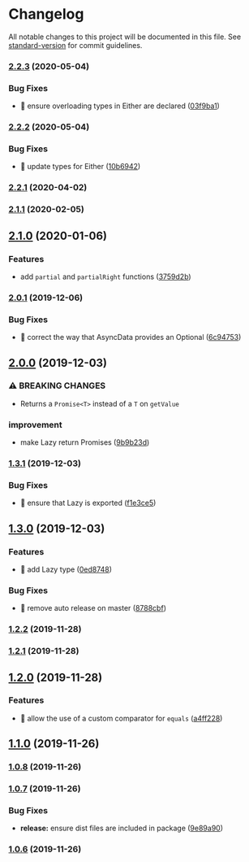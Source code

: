 # Changelog

All notable changes to this project will be documented in this file. See [standard-version](https://github.com/conventional-changelog/standard-version) for commit guidelines.

### [2.2.3](https://github.com/ohana-pediatrics/ahana-fp/compare/v2.2.2...v2.2.3) (2020-05-04)


### Bug Fixes

* 🐛 ensure overloading types in Either are declared ([03f9ba1](https://github.com/ohana-pediatrics/ahana-fp/commit/03f9ba1fa7951d0610985aac1ad4e23298372400))

### [2.2.2](https://github.com/ohana-pediatrics/ahana-fp/compare/v2.2.1...v2.2.2) (2020-05-04)


### Bug Fixes

* 🐛 update types for Either ([10b6942](https://github.com/ohana-pediatrics/ahana-fp/commit/10b6942161a5866682b3c1084f9a850d7dc84bdb))

### [2.2.1](https://github.com/ohana-pediatrics/ahana-fp/compare/v2.2.0...v2.2.1) (2020-04-02)

### [2.1.1](https://github.com/ohana-pediatrics/ahana-fp/compare/v2.1.0...v2.1.1) (2020-02-05)

## [2.1.0](https://github.com/ohana-pediatrics/ahana-fp/compare/v2.0.1...v2.1.0) (2020-01-06)


### Features

* add `partial` and `partialRight` functions ([3759d2b](https://github.com/ohana-pediatrics/ahana-fp/commit/3759d2b0f7a624fd08abae7da3dcd3adbb70813d))

### [2.0.1](https://github.com/ohana-pediatrics/ahana-fp/compare/v2.0.0...v2.0.1) (2019-12-06)


### Bug Fixes

* 🐛 correct the way that AsyncData provides an Optional ([6c94753](https://github.com/ohana-pediatrics/ahana-fp/commit/6c947531730298e8aa6a92e130d93133157f473d))

## [2.0.0](https://github.com/ohana-pediatrics/ahana-fp/compare/v1.3.1...v2.0.0) (2019-12-03)


### ⚠ BREAKING CHANGES

* Returns a `Promise<T>` instead of a `T` on `getValue`

### improvement

* make Lazy return Promises ([9b9b23d](https://github.com/ohana-pediatrics/ahana-fp/commit/9b9b23d8323b8115cf3ee93c68039744532c4616))

### [1.3.1](https://github.com/ohana-pediatrics/ahana-fp/compare/v1.3.0...v1.3.1) (2019-12-03)


### Bug Fixes

* 🐛 ensure that Lazy is exported ([f1e3ce5](https://github.com/ohana-pediatrics/ahana-fp/commit/f1e3ce57b5a944d84c8355ca7a2c70f751f967e8))

## [1.3.0](https://github.com/ohana-pediatrics/ahana-fp/compare/v1.2.2...v1.3.0) (2019-12-03)


### Features

* 🎸 add Lazy<T> type ([0ed8748](https://github.com/ohana-pediatrics/ahana-fp/commit/0ed8748e49d1a999a26fcc827ce23f5e458a20a4))


### Bug Fixes

* 🐛 remove auto release on master ([8788cbf](https://github.com/ohana-pediatrics/ahana-fp/commit/8788cbfebdb2834cde5c84a8a4b3b59fb745d27c))

### [1.2.2](https://github.com/ohana-pediatrics/ahana-fp/compare/v1.2.1...v1.2.2) (2019-11-28)

### [1.2.1](https://github.com/ohana-pediatrics/ahana-fp/compare/v1.2.0...v1.2.1) (2019-11-28)

## [1.2.0](https://github.com/ohana-pediatrics/ahana-fp/compare/v1.1.0...v1.2.0) (2019-11-28)


### Features

* 🎸 allow the use of a custom comparator for `equals` ([a4ff228](https://github.com/ohana-pediatrics/ahana-fp/commit/a4ff228eb2cb98dfdf9c986686bc06be437b5c9c))

## [1.1.0](https://github.com/ohana-pediatrics/ahana-fp/compare/v1.0.8...v1.1.0) (2019-11-26)

### [1.0.8](https://github.com/ohana-pediatrics/ahana-fp/compare/v1.0.7...v1.0.8) (2019-11-26)

### [1.0.7](https://github.com/ohana-pediatrics/ahana-fp/compare/v1.0.6...v1.0.7) (2019-11-26)


### Bug Fixes

* **release:** ensure dist files are included in package ([9e89a90](https://github.com/ohana-pediatrics/ahana-fp/commit/9e89a9071a14465938c228e281bb368ca3b6a531))

### [1.0.6](https://github.com/ohana-pediatrics/ahana-fp/compare/v1.0.5...v1.0.6) (2019-11-26)
